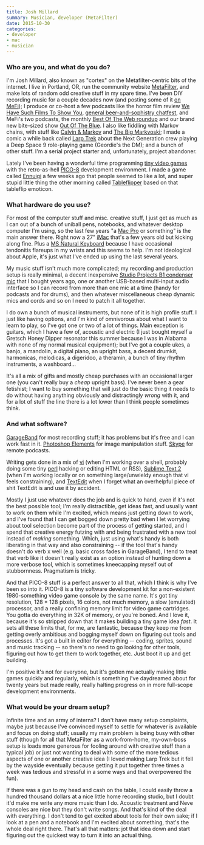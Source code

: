 ```yaml
---
title: Josh Millard
summary: Musician, developer (MetaFilter)
date: 2015-10-30
categories:
- developer
- mac
- musician
---
```


### Who are you, and what do you do?

I'm Josh Millard, also known as "cortex" on the Metafilter-centric bits of the internet. I live in Portland, OR, run the community website [MetaFilter][], and make lots of random odd creative stuff in my spare time. I've been DIY recording music for a couple decades now (and posting some of it [on MeFi](http://www.metafilter.com/activity/7418/posts/music/ "Josh's music on MetaFilter.")); I produce or co-host a few podcasts like the horror film review [We Have Such Films To Show You](http://wehavesuchfilmstoshowyou.tumblr.com/ "Josh and Yakov's horror film podcast."), [general beer-and-sophistry chatfest](http://thecrapshoot.net/ "Josh and Jesse's chat podcast."), and MeFi's two podcasts, the monthly [Best Of The Web roundup](http://podcast.metafilter.com/bestoftheweb "MetaFilter's web podcast.") and our brand new bite-sized show [Out Of The Blue](http://podcast.metafilter.com/outoftheblue "MetaFilter's story podcast."). I also like fiddling with Markov chains, with stuff like [Calvin & Markov](http://www.joshmillard.com/markov/calvin/ "Josh's Calvin and Hobbes Markov comics.") and [The Big Markvoski](http://www.joshmillard.com/markov/lebowski/ "Josh's Big Lebowski Markov image generator."); I made a comic a while back called [Larp Trek](http://larptrek.com/ "Josh's Star Trek comic.") about the Next Generation crew playing a Deep Space 9 role-playing game (Geordie's the DM); and a bunch of other stuff. I'm a serial project starter and, unfortunately, project abandoner.

Lately I've been having a wonderful time programming [tiny video games](http://www.lexaloffle.com/bbs/?uid=10166&mode=carts "Josh's PICO-8 games.") with the retro-as-hell [PICO-8][] development environment. I made a game called [Ennuigi](http://www.lexaloffle.com/bbs/?tid=2232&pid=12311 "Josh's game about a depressed Luigi.") a few weeks ago that people seemed to like a lot, and super stupid little thing the other morning called [Tableflipper](http://www.lexaloffle.com/bbs/?tid=2439&pid=13857 "Josh's game about table flipping.") based on that tableflip emoticon.

### What hardware do you use?

For most of the computer stuff and misc. creative stuff, I just get as much as I can out of a bunch of uniball pens, notebooks, and whatever desktop computer I'm using, so the last few years "a [Mac Pro][mac-pro] or something" is the main answer there. Right now a 27" [iMac][] that's a few years old but kicking along fine. Plus a [MS Natural Keyboard][natural-keyboard] because I have occasional tendonitis flareups in my wrists and this seems to help. I'm not ideological about Apple, it's just what I've ended up using the last several years.

My music stuff isn't much more complicated; my recording and production setup is really minimal, a decent inexpensive [Studio Projects B1 condenser mic][b1] that I bought years ago, one or another USB-based multi-input audio interface so I can record from more than one mic at a time (handy for podcasts and for drums), and then whatever miscellaneous cheap dynamic mics and cords and so on I need to patch it all together. 

I do own a bunch of musical instruments, but none of it is high profile stuff. I just like having options, and I'm kind of omnivorous about what I want to learn to play, so I've got one or two of a lot of things. Main exception is guitars, which I have a few of, acoustic and electric (I just bought myself a Gretsch Honey Dipper resonator this summer because I was in Alabama with none of my normal musical equipment); but I've got a couple ukes, a banjo, a mandolin, a digital piano, an upright bass, a decent drumkit, harmonicas, melodicas, a digeridoo, a theramin, a bunch of tiny rhythm instruments, a washboard...

It's all a mix of gifts and mostly cheap purchases with an occasional larger one (you can't really buy a *cheap* upright bass). I've never been a gear fetishist; I want to buy something that will just do the basic thing it needs to do without having anything obviously and distractingly *wrong* with it, and for a lot of stuff the line there is a lot lower than I think people sometimes think.

### And what software?

[GarageBand][] for most recording stuff; it has problems but it's free and I can work fast in it. [Photoshop Elements][photoshop-elements] for image manipulation stuff. [Skype][] for remote podcasts. 

Writing gets done in a mix of [vi][] (when I'm working over a shell, probably doing some tiny [perl][] hacking or editing HTML or RSS), [Sublime Text 2][sublime-text] (when I'm working locally or on something large/unwieldy enough that vi feels constraining), and [TextEdit][] when I forget what an overhelpful piece of shit TextEdit is and use it by accident. 

Mostly I just use whatever does the job and is quick to hand, even if it's not the best possible tool; I'm really distractible, get ideas fast, and usually want to work on them while I'm excited, which means just getting down to work, and I've found that I can get bogged down pretty bad when I let worrying about tool selection become part of the process of getting started, and I spend that creative energy futzing with and being frustrated with a new tool instead of *making* something. Which, just using what's handy is both liberating in that way and also constraining -- if the tool that's handy doesn't do verb x well (e.g. basic cross fades in GarageBand), I tend to treat that verb like it doesn't really exist as an option instead of hunting down a more verbose tool, which is sometimes kneecapping myself out of stubbornness. Pragmatism is tricky. 

And that PICO-8 stuff is a perfect answer to all that, which I think is why I've been so into it. PICO-8 is a tiny software development kit for a non-existent 1980-something video game console by the same name. It's got tiny resolution, 128 * 128 pixels, 16 colors, not much memory, a slow (emulated) processor, and a really confining memory limit for video game cartridges. You gotta do everything in 32K of memory, or you're boned. And I love it, because it's so stripped down that it makes building a tiny game idea *fast*. It sets all these limits that, for me, are fantastic, because they keep me from getting overly ambitious and bogging myself down on figuring out tools and processes. It's got a built in editor for everything -- coding, sprites, sound and music tracking -- so there's no need to go looking for other tools, figuring out how to get them to work together, etc. Just boot it up and get building.

I'm positive it's not for everyone, but it's gotten me actually making little games quickly and regularly, which is something I've daydreamed about for twenty years but made really, really halting progress on in more full-scope development environments.

### What would be your dream setup?

Infinite time and an army of interns? I don't have many setup complaints, maybe just because I've convinced myself to settle for whatever is available and focus on doing stuff; usually my main problem is being busy with other stuff (though for all that MetaFilter as a work-from-home, my-own-boss setup is loads more generous for fooling around with creative stuff than a typical job) or just not wanting to deal with some of the more tedious aspects of one or another creative idea (I loved making Larp Trek but it fell by the wayside eventually because getting it put together three times a week was tedious and stressful in a some ways and that overpowered the fun).

If there was a gun to my head and cash on the table, I could easily throw a hundred thousand dollars at a nice little home recording studio, but I doubt it'd make me write any more music than I do. Acoustic treatment and Neve consoles are nice but they don't write songs. And that's kind of the deal with everything. I don't tend to get excited about tools for their own sake; if I look at a pen and a notebook and I'm excited about something, that's the whole deal right there. That's all that matters: jot that idea down and start figuring out the quickest way to turn it into an actual thing.

[b1]: http://studioprojects.com/b1.html "A condenser microphone."
[garageband]: https://www.apple.com/mac/garageband/ "An audio recording and editing tool for the Mac."
[imac]: https://www.apple.com/imac/ "An all-in-one computer."
[mac-pro]: https://www.apple.com/mac-pro/ "The Intel-based Mac tower computer."
[metafilter]: https://www.metafilter.com/ "A community website."
[natural-keyboard]: https://en.wikipedia.org/wiki/Microsoft_Natural_keyboard "An older ergonomic keyboard."
[perl]: https://www.perl.org/ "An interpreted scripting language."
[photoshop-elements]: https://www.adobe.com/products/photoshop-elements.html "A lightweight image editor."
[pico-8]: https://www.lexaloffle.com/pico-8.php "A software gaming console."
[skype]: https://www.skype.com/en/ "Voice and video chat software."
[sublime-text]: http://www.sublimetext.com/ "A coder's text editor."
[textedit]: https://support.apple.com/en-us/HT2523 "A text editor included with Mac OS X."
[vi]: https://en.wikipedia.org/wiki/Vi "A command-line text editor."

